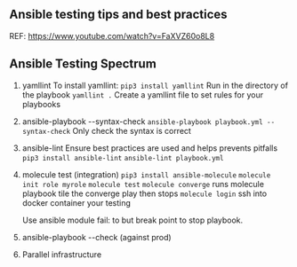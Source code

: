 Ansible testing tips and best practices
---------------------------------------
REF: https://www.youtube.com/watch?v=FaXVZ60o8L8

## Ansible Testing Spectrum
1. yamllint
	To install yamllint: 
	`pip3 install yamllint`
	Run in the directory of the playbook `yamllint .`
	Create a yamllint file to set rules for your playbooks

2. ansible-playbook --syntax-check
	`ansible-playbook playbook.yml --syntax-check`
	Only check the syntax is correct

3. ansible-lint
	Ensure best practices are used and helps prevents pitfalls
	`pip3 install ansible-lint`
	`ansible-lint playbook.yml`

4. molecule test (integration)
	`pip3 install ansible-molecule`
	`molecule init role myrole`
	`molecule test`
	`molecule converge` runs molecule playbook tile the converge play then stops
	`molecule login` ssh into docker container your testing
	
	Use ansible module fail: to but break point to stop playbook.

5. ansible-playbook --check (against prod)


6. Parallel infrastructure